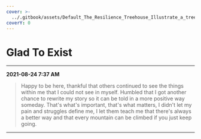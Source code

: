 ```yaml
---
cover: >-
  ../.gitbook/assets/Default_The_Resilience_Treehouse_Illustrate_a_treehouse_built_1_7b7846f4-f7c3-454e-a1bf-6cd2346680b1_1.jpg
coverY: 0
---
```


# Glad To Exist

***

**2021-08-24 7:37 AM**

> Happy to be here, thankful that others continued to see the things within me that I could not see in myself. Humbled that I got another chance to rewrite my story so it can be told in a more positive way someday. That's what's important, that's what matters, I didn't let my pain and struggles define me, I let them teach me that there's always a better way and that every mountain can be climbed if you just keep going.

***

